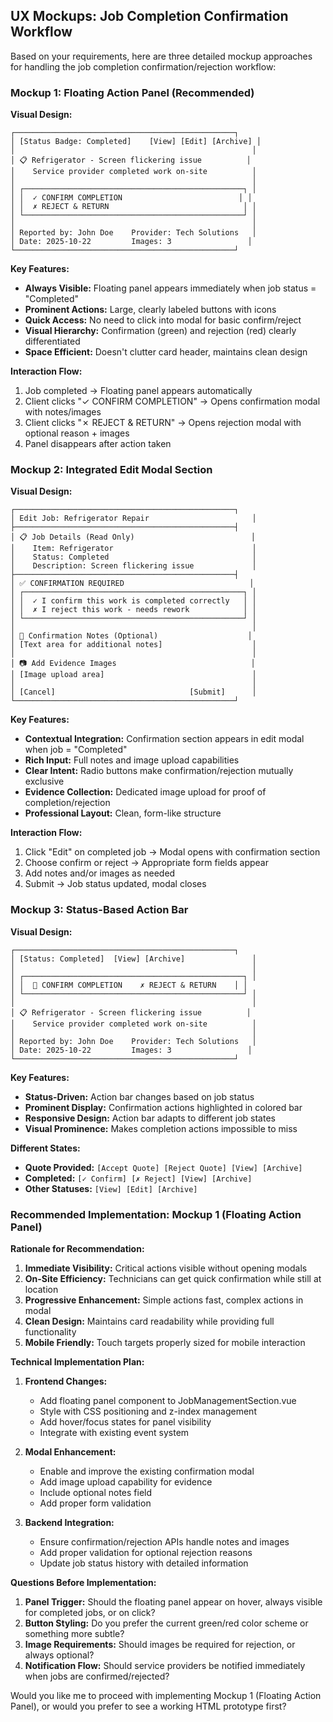 ## UX Mockups: Job Completion Confirmation Workflow

Based on your requirements, here are three detailed mockup approaches for handling the job completion confirmation/rejection workflow:

### **Mockup 1: Floating Action Panel (Recommended)**

**Visual Design:**
```
┌─────────────────────────────────────────────────┐
│ [Status Badge: Completed]    [View] [Edit] [Archive] │
│                                                     │
│ 📋 Refrigerator - Screen flickering issue          │
│    Service provider completed work on-site          │
│                                                     │
│ ┌─────────────────────────────────────────────────┐ │
│ │  ✓ CONFIRM COMPLETION                          │ │
│ │  ✗ REJECT & RETURN                              │ │
│ └─────────────────────────────────────────────────┘ │
│                                                     │
│ Reported by: John Doe    Provider: Tech Solutions   │
│ Date: 2025-10-22         Images: 3                 │
└─────────────────────────────────────────────────┘
```

**Key Features:**
- **Always Visible:** Floating panel appears immediately when job status = "Completed"
- **Prominent Actions:** Large, clearly labeled buttons with icons
- **Quick Access:** No need to click into modal for basic confirm/reject
- **Visual Hierarchy:** Confirmation (green) and rejection (red) clearly differentiated
- **Space Efficient:** Doesn't clutter card header, maintains clean design

**Interaction Flow:**
1. Job completed → Floating panel appears automatically
2. Client clicks "✓ CONFIRM COMPLETION" → Opens confirmation modal with notes/images
3. Client clicks "✗ REJECT & RETURN" → Opens rejection modal with optional reason + images
4. Panel disappears after action taken

### **Mockup 2: Integrated Edit Modal Section**

**Visual Design:**
```
┌─────────────────────────────────────────────────┐
│ Edit Job: Refrigerator Repair                       │
├─────────────────────────────────────────────────┤
│ 📋 Job Details (Read Only)                          │
│    Item: Refrigerator                               │
│    Status: Completed                                │
│    Description: Screen flickering issue             │
├─────────────────────────────────────────────────┤
│ ✅ CONFIRMATION REQUIRED                            │
│ ┌─────────────────────────────────────────────────┐ │
│ │  ✓ I confirm this work is completed correctly   │ │
│ │  ✗ I reject this work - needs rework            │ │
│ └─────────────────────────────────────────────────┘ │
│                                                     │
│ 📝 Confirmation Notes (Optional)                    │
│ [Text area for additional notes]                    │
│                                                     │
│ 📷 Add Evidence Images                              │
│ [Image upload area]                                 │
│                                                     │
│ [Cancel]                              [Submit]      │
└─────────────────────────────────────────────────┘
```

**Key Features:**
- **Contextual Integration:** Confirmation section appears in edit modal when job = "Completed"
- **Rich Input:** Full notes and image upload capabilities
- **Clear Intent:** Radio buttons make confirmation/rejection mutually exclusive
- **Evidence Collection:** Dedicated image upload for proof of completion/rejection
- **Professional Layout:** Clean, form-like structure

**Interaction Flow:**
1. Click "Edit" on completed job → Modal opens with confirmation section
2. Choose confirm or reject → Appropriate form fields appear
3. Add notes and/or images as needed
4. Submit → Job status updated, modal closes

### **Mockup 3: Status-Based Action Bar**

**Visual Design:**
```
┌─────────────────────────────────────────────────┐
│ [Status: Completed]  [View] [Archive]               │
│                                                     │
│ ┌─────────────────────────────────────────────────┐ │
│ │  🎯 CONFIRM COMPLETION    ✗ REJECT & RETURN    │ │
│ └─────────────────────────────────────────────────┘ │
│                                                     │
│ 📋 Refrigerator - Screen flickering issue          │
│    Service provider completed work on-site          │
│                                                     │
│ Reported by: John Doe    Provider: Tech Solutions   │
│ Date: 2025-10-22         Images: 3                 │
└─────────────────────────────────────────────────┘
```

**Key Features:**
- **Status-Driven:** Action bar changes based on job status
- **Prominent Display:** Confirmation actions highlighted in colored bar
- **Responsive Design:** Action bar adapts to different job states
- **Visual Prominence:** Makes completion actions impossible to miss

**Different States:**
- **Quote Provided:** `[Accept Quote] [Reject Quote] [View] [Archive]`
- **Completed:** `[✓ Confirm] [✗ Reject] [View] [Archive]`
- **Other Statuses:** `[View] [Edit] [Archive]`

### **Recommended Implementation: Mockup 1 (Floating Action Panel)**

**Rationale for Recommendation:**
1. **Immediate Visibility:** Critical actions visible without opening modals
2. **On-Site Efficiency:** Technicians can get quick confirmation while still at location
3. **Progressive Enhancement:** Simple actions fast, complex actions in modal
4. **Clean Design:** Maintains card readability while providing full functionality
5. **Mobile Friendly:** Touch targets properly sized for mobile interaction

**Technical Implementation Plan:**
1. **Frontend Changes:**
   - Add floating panel component to JobManagementSection.vue
   - Style with CSS positioning and z-index management
   - Add hover/focus states for panel visibility
   - Integrate with existing event system

2. **Modal Enhancement:**
   - Enable and improve the existing confirmation modal
   - Add image upload capability for evidence
   - Include optional notes field
   - Add proper form validation

3. **Backend Integration:**
   - Ensure confirmation/rejection APIs handle notes and images
   - Add proper validation for optional rejection reasons
   - Update job status history with detailed information

**Questions Before Implementation:**

1. **Panel Trigger:** Should the floating panel appear on hover, always visible for completed jobs, or on click?
2. **Button Styling:** Do you prefer the current green/red color scheme or something more subtle?
3. **Image Requirements:** Should images be required for rejection, or always optional?
4. **Notification Flow:** Should service providers be notified immediately when jobs are confirmed/rejected?

Would you like me to proceed with implementing Mockup 1 (Floating Action Panel), or would you prefer to see a working HTML prototype first?